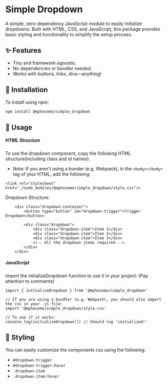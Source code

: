 # Simple Dropdown

A simple, zero-dependency JavaScript module to easily initialize dropdowns. Built with HTML, CSS, and JavaScript, this package provides basic styling and functionality to simplify the setup process.

## ✨ Features

- Tiny and framework-agnostic.
- No dependencies or bundler needed.
- Works with buttons, links, divs—anything!

## 🚀 Installation

To install using npm:

```bash
npm install @mphosomo/simple_dropdown
```

## 🔧 Usage

##### HTML Structure

To use the dropdown component, copy the following HTML structure(including class and id names):

- Note: If you aren't using a bunder (e.g. Webpack), in the `<body></body>` tag of your HTML, add the following:

```
<link rel="stylesheet" href="./node_modules/@mphosomo/simple_dropdown/style.css"/>
```

Dropdown Structure:

```
    <div class="dropdown-container">
        <button type="button" id="dropdown-trigger">Trigger Dropdown</button>

        <div class="dropdown">
            <div class="dropdown-item">Item 1</div>
            <div class="dropdown-item">Item 2</div>
            <div class="dropdown-item">Item 3</div>
            <!-- All the dropdown items required -->
        </div>
    </div>
```

##### JavaScript

Import the initializeDropdown function to use it in your project: (Pay attention to comments)

```
import { initializeDropdown } from '@mphosomo/simple_dropdown'

// If you are using a bundler (e.g. Webpack), you should also import the css in your .js file:
import '@mphosomo/simple_dropdown/style.css'

// To see if it works:
console.log(initializeDropdown()) // Should log 'initialized!'
```

## 🎨 Styling

You can easily customize the components css using the following:

- `#dropdown-trigger`
- `#dropdown-trigger:hover`
- `.dropdown-item`
- `.dropdown-item:hover`
